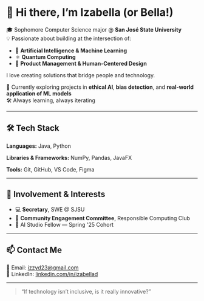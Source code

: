 
# 👋 Hi there, I’m Izabella (or Bella!)

🎓 Sophomore Computer Science major @ **San José State University**  
💡 Passionate about building at the intersection of:

- 🤖 **Artificial Intelligence & Machine Learning**
- ⚛️ **Quantum Computing**
- 🎯 **Product Management & Human-Centered Design**

I love creating solutions that bridge people and technology.

🌱 Currently exploring projects in **ethical AI**, **bias detection**, and **real-world application of ML models**  
🛠 Always learning, always iterating  

---
## 🛠 Tech Stack

**Languages:** Java, Python

**Libraries & Frameworks:** NumPy, Pandas, JavaFX  

**Tools:** Git, GitHub, VS Code, Figma 

---

## 🧠 Involvement & Interests

- 💻 **Secretary**, SWE @ SJSU  
- 🧩 **Community Engagement Committee**, Responsible Computing Club   
- 🧠 AI Studio Fellow — Spring '25 Cohort  

---

## 📫 Contact Me

📧 Email: [izzyd23@gmail.com](mailto:izzyd23@gmail.com)  
🔗 LinkedIn: [linkedin.com/in/izabellad](https://linkedin.com/in/izabelladoser)

---


> “If technology isn’t inclusive, is it really innovative?”
